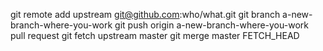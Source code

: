 git remote add upstream git@github.com:who/what.git
git branch a-new-branch-where-you-work
git push origin a-new-branch-where-you-work
pull request
git fetch upstream master
git merge master FETCH\_HEAD
